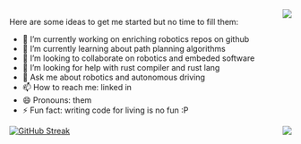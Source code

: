 <img align="right" src="https://github-readme-stats.vercel.app/api?username=salaheddineghamri&&show_icons=true&theme=github" />


Here are some ideas to get me started but no time to fill them:

- 🔭 I’m currently working on enriching robotics repos on github
- 🌱 I’m currently learning about path planning algorithms
- 👯 I’m looking to collaborate on robotics and embeded software
- 🤔 I’m looking for help with rust compiler and rust lang
- 💬 Ask me about robotics and autonomous driving
- 📫 How to reach me: linked in
- 😄 Pronouns: them 
- ⚡ Fun fact: writing code for living is no fun :P

<img align="right" src="https://github-readme-stats.vercel.app/api/top-langs/?username=salaheddineghamri&&show_icons=true&layout=compact&theme=github" />

[![GitHub Streak](https://github-readme-streak-stats.herokuapp.com?user=salaheddineghamri&theme=gruvbox)](https://git.io/streak-stats)
